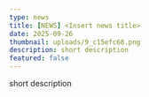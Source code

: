 ```yaml
---
type: news
title: [NEWS] <Insert news title>
date: 2025-09-26
thumbnail: uploads/9_c15efc68.png
description: short description
featured: false
---
```


short description